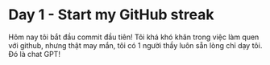 # Day 1 - Start my GitHub streak
Hôm nay tôi bắt đầu commit đầu tiên!
Tôi khá khó khăn trong việc làm quen với github, nhưng thật may mắn, tôi có 1 người thầy luôn sẵn lòng chỉ dạy tôi. Đó là chat GPT!
